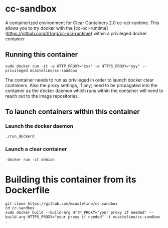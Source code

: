 # cc-sandbox

A containerized environment for Clear Containers 2.0 cc-oci-runtime.  This allows you to try docker with the [cc-oci-runtime] (https://github.com/01org/cc-oci-runtime) within a privileged docker container 

## Running this container
```
sudo docker run -it -e HTTP_PROXY="xxx" -e HTTPS_PROXY="yyy" --privileged mcastelino/cc-sandbox
```

The container needs to run as privileged in order to launch docker clear containers. Also the proxy settings, if any; need to be propagated into the container as the docker daemon which runs within the container will need to reach out to the image repositories.

## To launch containers within this container

### Launch the docker daemon
```
./run_dockerd
```

### Launch a clear container
```
 docker run -it debian
```

# Building this container from its Dockerfile

```
git clone https://github.com/mcastelino/cc-sandbox
cd cc-sandbox
sudo docker build --build-arg HTTP_PROXY="your proxy if needed" --build-arg HTTPS_PROXY="your proxy if needed" -t mcastelino/cc-sandbox .
```
